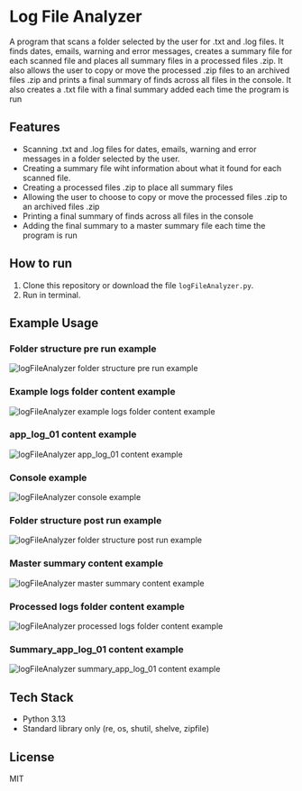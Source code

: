 # Log File Analyzer
A program that scans a folder selected by the user for .txt and .log files. It finds dates, emails, warning and error messages, creates a summary file for each scanned file and places all summary files in a processed files .zip. It also allows the user to copy or move the processed .zip files to an archived files .zip and prints a final summary of finds across all files in the console. It also creates a .txt file with a final summary added each time the program is run

## Features
- Scanning .txt and .log files for dates, emails, warning and error messages in a folder selected by the user.
- Creating a summary file wiht information about what it found for each scanned file.
- Creating a processed files .zip to place all summary files
- Allowing the user to choose to copy or move the processed files .zip to an archived files .zip
- Printing a final summary of finds across all files in the console
- Adding the final summary to a master summary file each time the program is run
  
## How to run
1. Clone this repository or download the file `logFileAnalyzer.py`.
2. Run in terminal.

## Example Usage
### Folder structure pre run example
![logFileAnalyzer folder structure pre run example](https://github.com/user-attachments/assets/464817ed-cd66-4e7d-ab1c-c8b16543259b)
### Example logs folder content example
![logFileAnalyzer example logs folder content example](https://github.com/user-attachments/assets/74386de1-7b99-4dee-9ea5-d0f0ecb9837c)
### app_log_01 content example
![logFileAnalyzer app_log_01 content example](https://github.com/user-attachments/assets/807cf868-9f8f-41c6-a7a1-c7c9610c53fd)
### Console example
![logFileAnalyzer console example](https://github.com/user-attachments/assets/2dd68501-bc58-4cda-ba17-2af3766b243c)
### Folder structure post run example
![logFileAnalyzer folder structure post run example](https://github.com/user-attachments/assets/b62e99d7-feba-4d5f-98d4-66c23201a9c0)
### Master summary content example
![logFileAnalyzer master summary content example](https://github.com/user-attachments/assets/694c236b-0de0-4067-823c-648e6cac207d)
### Processed logs folder content example
![logFileAnalyzer processed logs folder content example](https://github.com/user-attachments/assets/fd541cf9-d7b1-4970-8ff6-244d1d8e2539)
### Summary_app_log_01 content example
![logFileAnalyzer summary_app_log_01 content example](https://github.com/user-attachments/assets/c64eda1a-03c7-4105-9607-f0454bd12073)

## Tech Stack
- Python 3.13
- Standard library only (re, os, shutil, shelve, zipfile)

## License
MIT

